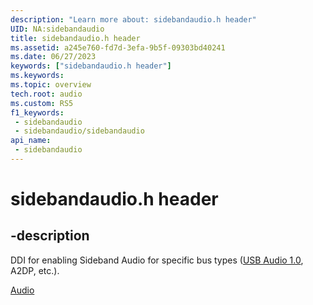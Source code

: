 ```yaml
---
description: "Learn more about: sidebandaudio.h header"
UID: NA:sidebandaudio
title: sidebandaudio.h header
ms.assetid: a245e760-fd7d-3efa-9b5f-09303bd40241
ms.date: 06/27/2023
keywords: ["sidebandaudio.h header"]
ms.keywords: 
ms.topic: overview
tech.root: audio
ms.custom: RS5
f1_keywords:
 - sidebandaudio
 - sidebandaudio/sidebandaudio
api_name:
 - sidebandaudio
---
```


# sidebandaudio.h header

## -description

DDI for enabling Sideband Audio for specific bus types ([USB Audio 1.0](../usbsidebandaudio/index.md), A2DP, etc.).

[Audio](../_audio/index.md)
